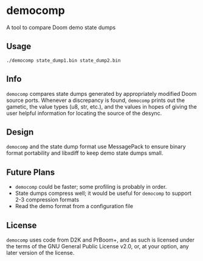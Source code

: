 # democomp

A tool to compare Doom demo state dumps

## Usage

`./democomp state_dump1.bin state_dump2.bin`

## Info

`democomp` compares state dumps generated by appropriately modified Doom source
ports.  Whenever a discrepancy is found, `democomp` prints out the gametic, the
value types (u8, str, etc.), and the values in hopes of giving the user helpful
information for locating the source of the desync.

## Design

`democomp` and the state dump format use MessagePack to ensure binary format
portability and libxdiff to keep demo state dumps small.

## Future Plans

- `democomp` could be faster; some profiling is probably in order.
- State dumps compress well; it would be useful for `democomp` to support 2-3
  compression formats
- Read the demo format from a configuration file

## License

`democomp` uses code from D2K and PrBoom+, and as such is licensed under the
terms of the GNU General Public License v2.0, or, at your option, any later
version of the license.

